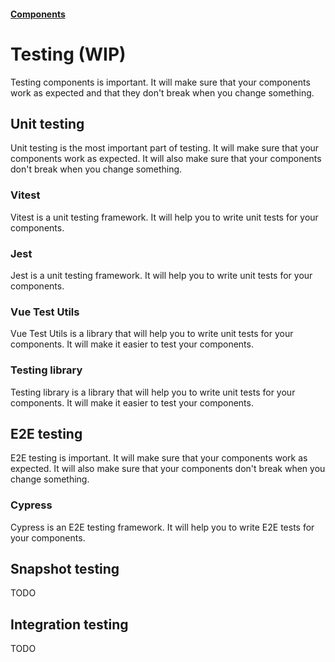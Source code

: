 #### [Components](/components.md)

# Testing (WIP)

Testing components is important. It will make sure that your components work as expected and that
they don't break when you change something.

## Unit testing

Unit testing is the most important part of testing. It will make sure that your components work as expected.
It will also make sure that your components don't break when you change something.

### Vitest

Vitest is a unit testing framework. It will help you to write unit tests for your components.

### Jest

Jest is a unit testing framework. It will help you to write unit tests for your components.

### Vue Test Utils

Vue Test Utils is a library that will help you to write unit tests for your components.
It will make it easier to test your components.

### Testing library

Testing library is a library that will help you to write unit tests for your components.
It will make it easier to test your components.

## E2E testing

E2E testing is important. It will make sure that your components work as expected.
It will also make sure that your components don't break when you change something.

### Cypress

Cypress is an E2E testing framework. It will help you to write E2E tests for your components.

## Snapshot testing

TODO

## Integration testing

TODO
